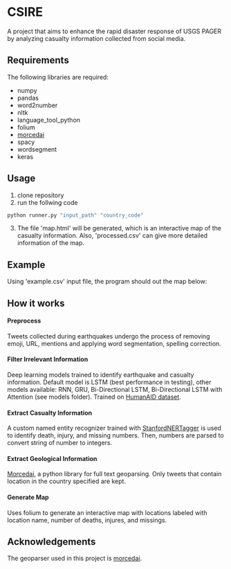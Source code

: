# CSIRE

A project that aims to enhance the rapid disaster response of USGS PAGER by analyzing casualty information collected from social media.

## Requirements

The following libraries are required:
* numpy
* pandas
* word2number
* nltk
* language_tool_python
* folium
* [morcedai](https://github.com/openeventdata/mordecai#installation-and-requirements)
* spacy
* wordsegment
* keras


## Usage

1. clone repository
2. run the follwing code

```python
python runner.py "input_path" "country_code"
```
3. The file 'map.html' will be generated, which is an interactive map of the casualty information. Also, 'processed.csv' can give more detailed information of the map.

## Example
Using 'example.csv' input file, the program should out the map below:
 

## How it works
#### Preprocess 
Tweets collected during earthquakes undergo the process of removing emoji, URL, mentions and applying word segmentation, spelling correction. 
#### Filter Irrelevant Information
Deep learning models trained to identify earthquake and casualty information. Default model is LSTM (best performance in testing), other models available: RNN, GRU, Bi-Directional LSTM, Bi-Directional LSTM with Attention (see models folder). Trained on [HumanAID dataset](https://crisisnlp.qcri.org/humaid_dataset).
#### Extract Casualty Information 
A custom named entity recognizer trained with [StanfordNERTagger](https://nlp.stanford.edu/software/crf-faq.shtml#b) is used to identify death, injury, and missing numbers. Then, numbers are parsed to convert string of number to integers.
#### Extract Geological Information 
[Morcedai](https://github.com/openeventdata/mordecai), a python library for full text geoparsing. Only tweets that contain location in the country specified are kept.
#### Generate Map
Uses folium to generate an interactive map with locations labeled with location name, number of deaths, injures, and missings.


## Acknowledgements

The geoparser used in this project is [morcedai](https://github.com/openeventdata/mordecai).
